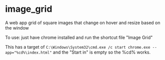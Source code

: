 # image_grid
A web app grid of square images that change on hover and resize based on the window

To use: just have chrome installed and run the shortcut file "Image Grid"

This has a target of `C:\Windows\System32\cmd.exe /c start chrome.exe --app="%cd%\index.html"` and the "Start in" is empty so the %cd% works.